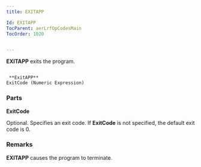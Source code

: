 ```yaml
---
title: EXITAPP

Id: EXITAPP
TocParent: aerLrfOpCodesMain
TocOrder: 1020


---
```


**EXITAPP** exits the program. 

```

 **ExitAPP** 
ExitCode (Numeric Expression)
```

### Parts

**ExitCode** 

Optional. Specifies an exit code. If **ExitCode** is not specified, the default exit code is 0.


### Remarks
**EXITAPP** causes the program to terminate. 
